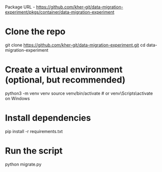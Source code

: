 Package URL - https://github.com/kher-git/data-migration-experiment/pkgs/container/data-migration-experiment
# Clone the repo
git clone https://github.com/kher-git/data-migration-experiment.git
cd data-migration-experiment

# Create a virtual environment (optional, but recommended)
python3 -m venv venv
source venv/bin/activate  # or venv\Scripts\activate on Windows

# Install dependencies
pip install -r requirements.txt

# Run the script
python migrate.py
